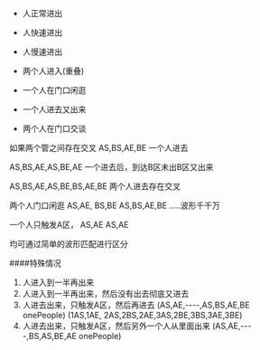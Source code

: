 - 人正常进出
- 人快速进出
- 人慢速进出
- 两个人进入(重叠)
- 一个人在门口闲逛
- 一个人进去又出来

- 两个人在门口交谈


如果两个管之间存在交叉
AS,BS,AE,BE 一个人进去

AS,BS,AE,AS,BE,AE 一个进去后，到达B区未出B区又出来

AS,BS,AE,AS,BE,BS,AE,BE 两个人进去存在交叉

两个人门口闲逛
AS,AE, BS,BE  AS,BS,AE,BE .....波形千千万

一个人只触发A区，
AS,AE AS,AE

均可通过简单的波形匹配进行区分

####特殊情况
1. 人进入到一半再出来
2. 人进入到一半再出来，然后没有出去彻底又进去
3. 人进去出来，只触发A区，然后再进去 (AS,AE,----,AS,BS,AE,BE onePeople) (1AS,1AE, 2AS,2BS,2AE,3AS,2BE,3BS,3AE,3BE)
4. 人进去出来，只触发A区，然后另外一个人从里面出来 (AS,AE,----,BS,AS,BE,AE onePeople)